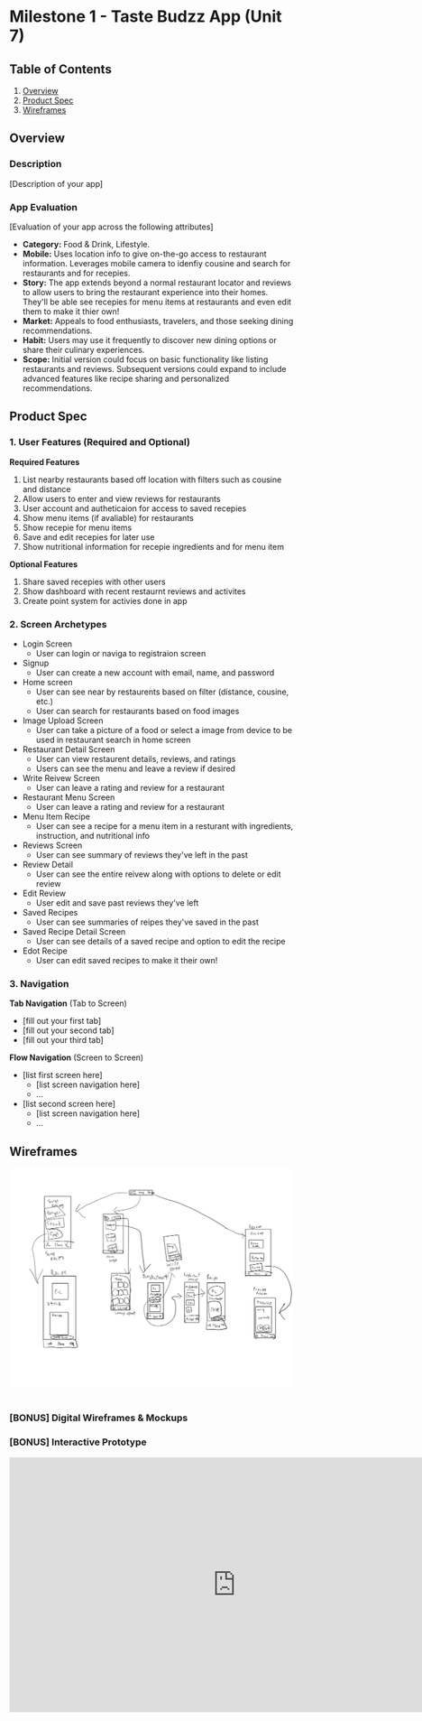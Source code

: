 # Milestone 1 - Taste Budzz App (Unit 7)

## Table of Contents

1. [Overview](#Overview)
1. [Product Spec](#Product-Spec)
1. [Wireframes](#Wireframes)

## Overview

### Description

[Description of your app]

### App Evaluation

[Evaluation of your app across the following attributes]
- **Category:** Food & Drink, Lifestyle.
- **Mobile:** Uses location info to give on-the-go access to restaurant information. Leverages mobile camera to idenfiy cousine and search for restaurants and for recepies. 
- **Story:** The app extends beyond a normal restaurant locator and reviews to allow users to bring the restaurant experience into their homes. They'll be able see recepies for menu items at restaurants and even edit them to make it thier own!
- **Market:** Appeals to food enthusiasts, travelers, and those seeking dining recommendations.
- **Habit:** Users may use it frequently to discover new dining options or share their culinary experiences.
- **Scope:** Initial version could focus on basic functionality like listing restaurants and reviews. Subsequent versions could expand to include advanced features like recipe sharing and personalized recommendations.

## Product Spec

### 1. User Features (Required and Optional)

**Required Features**

1. List nearby restaurants based off location with filters such as cousine and distance
2. Allow users to enter and view reviews for restaurants 
3. User account and autheticaion for access to saved recepies
4. Show menu items (if avaliable) for restaurants
5. Show recepie for menu items
6. Save and edit recepies for later use
7. Show nutritional information for recepie ingredients and for menu item
   

**Optional Features**

1. Share saved recepies with other users
2. Show dashboard with recent restaurnt reviews and activites 
3. Create point system for activies done in app

### 2. Screen Archetypes

- Login Screen
  - User can login or naviga to registraion screen
- Signup
  - User can create a new account with email, name, and password
- Home screen
  - User can see near by restaurents based on filter (distance, cousine, etc.)
  - User can search for restaurants based on food images
- Image Upload Screen
  - User can take a picture of a food or select a image from device to be used in restaurant search in home screen
- Restaurant Detail Screen
  - User can view restaurent details, reviews, and ratings
  - Users can see the menu and leave a review if desired
- Write Reivew Screen
  - User can leave a rating and review for a restaurant
- Restaurant Menu Screen
  - User can leave a rating and review for a restaurant
- Menu Item Recipe
  - User can see a recipe for a menu item in a resturant with ingredients, instruction, and nutritional info
- Reviews Screen
  - User can see summary of reviews they've left in the past
- Review Detail 
  - User can see the entire reivew along with options to delete or edit review
- Edit Review
  - User edit and save past reviews they've left
- Saved Recipes 
  - User can see summaries of reipes they've saved in the past
- Saved Recipe Detail Screen
  - User can see details of a saved recipe and option to edit the recipe
- Edot Recipe
  - User can edit saved recipes to make it their own!

### 3. Navigation

**Tab Navigation** (Tab to Screen)

* [fill out your first tab]
* [fill out your second tab]
* [fill out your third tab]

**Flow Navigation** (Screen to Screen)

- [list first screen here]
  - [list screen navigation here]
  - ...
- [list second screen here]
  - [list screen navigation here]
  - ...

## Wireframes

<img src="https://github.com/TasteBudzz/tasteBudzzApp/blob/main/wireframe.png" width=600>

<br>

<br>

### [BONUS] Digital Wireframes & Mockups

### [BONUS] Interactive Prototype
<iframe style="border: 1px solid rgba(0, 0, 0, 0.1);" width="800" height="450" src="https://www.figma.com/embed?embed_host=share&url=https%3A%2F%2Fwww.figma.com%2Fproto%2F4RMktQKNxT1FX0Wrj3xNx2%2FTasteBudzz%3Ftype%3Ddesign%26node-id%3D5-16%26t%3D79cIaY4YjqeR51g0-1%26scaling%3Dscale-down%26page-id%3D0%253A1%26starting-point-node-id%3D5%253A3%26show-proto-sidebar%3D1%26mode%3Ddesign" allowfullscreen></iframe>
<br>
